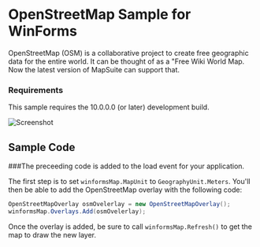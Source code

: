 # OpenStreetMap Sample for WinForms
OpenStreetMap (OSM) is a collaborative project to create free geographic data for the entire world. It can be thought of as a "Free Wiki World Map. 
Now the latest version of MapSuite can support that. 

### Requirements
This sample requires the 10.0.0.0 (or later) development build.


![Screenshot](https://github.com/thinkgeogithub/TestRepo/blob/master/friendsnetwork.png)

## Sample Code

###The preceeding code is added to the load event for your application.

The first step is to set `winformsMap.MapUnit` to `GeographyUnit.Meters`. 
You'll then be able to add the OpenStreetMap overlay with the following code:
```csharp
OpenStreetMapOverlay osmOvelerlay = new OpenStreetMapOverlay();
winformsMap.Overlays.Add(osmOvelerlay);
```
Once the overlay is added, be sure to call `winformsMap.Refresh()` to get the map to draw the new layer. 





